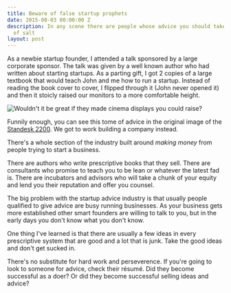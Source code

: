 ```yaml
---
title: Beware of false startup prophets
date: 2015-08-03 00:00:00 Z
description: In any scene there are people whose advice you should take with a grain
  of salt
layout: post
---
```


As a newbie startup founder, I attended a talk sponsored by a large corporate sponsor. The talk was given by a well known author who had written about starting startups. As a parting gift, I got 2 copies of a large textbook that would teach John and me how to run a startup. Instead of reading the book cover to cover, I flipped through it (John never opened it) and then it stoicly raised our monitors to a more comfortable height.

![Wouldn't it be great if they made cinema displays you could raise?](http://fast.customer.io/u/standesk-2200-feature-1.jpg)

Funnily enough, you can see this tome of advice in the original image of the [Standesk 2200](http://iamnotaprogrammer.com/Ikea-Standing-desk-for-22-dollars.html). We got to work building a company instead.

There's a whole section of the industry built around *making money* from people trying to start a business.

There are authors who write prescriptive books that they sell. There are consultants who promise to teach you to be lean or whatever the latest fad is. There are incubators and advisors who will take a chunk of your equity and lend you their reputation and offer you counsel.

The big problem with the startup advice industry is that usually people qualified to give advice are busy running businesses. As your business gets more established other smart founders are willing to talk to you, but in the early days you don't know what you don't know. 

One thing I've learned is that there are usually a few ideas in every prescriptive system that are good and a lot that is junk. Take the good ideas and don't get sucked in.

There's no substitute for hard work and perseverence. If you're going to look to someone for advice, check their résumé. Did they become successful as a doer? Or did they become successful selling ideas and advice?
